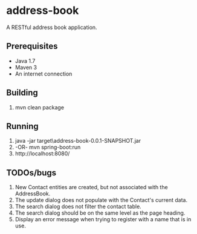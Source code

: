 # address-book

A RESTful address book application.

## Prerequisites
- Java 1.7
- Maven 3
- An internet connection

## Building
1. mvn clean package

## Running
1. java -jar target\address-book-0.0.1-SNAPSHOT.jar
  2. -OR-  mvn spring-boot:run
2. http://localhost:8080/

## TODOs/bugs
1. New Contact entities are created, but not associated with the AddressBook.
2. The update dialog does not populate with the Contact's current data.
3. The search dialog does not filter the contact table.
4. The search dialog should be on the same level as the page heading.
5. Display an error message when trying to register with a name that is in use.
